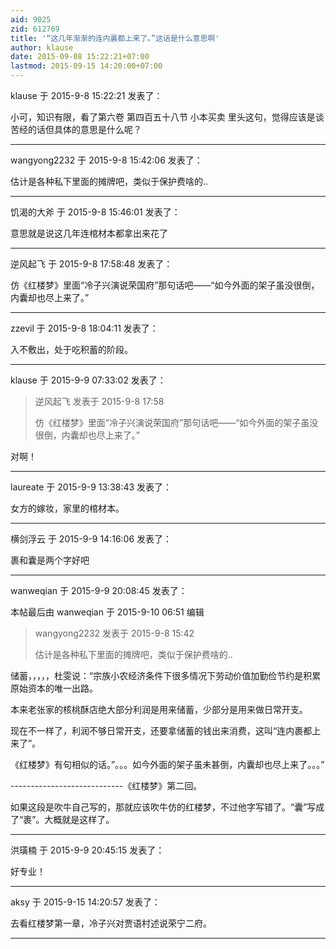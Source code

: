 ```yaml
---
aid: 9025
zid: 612769
title: '“这几年渐渐的连内裏都上来了。”这话是什么意思啊'
author: klause
date: 2015-09-08 15:22:21+07:00
lastmod: 2015-09-15 14:20:00+07:00
---
```


klause 于 2015-9-8 15:22:21 发表了：

小可，知识有限，看了第六卷 第四百五十八节 小本买卖 里头这句，觉得应该是谈苦经的话但具体的意思是什么呢？

---------

wangyong2232 于 2015-9-8 15:42:06 发表了：

估计是各种私下里面的摊牌吧，类似于保护费啥的..

---------

饥渴的大斧 于 2015-9-8 15:46:01 发表了：

意思就是说这几年连棺材本都拿出来花了

---------

逆风起飞 于 2015-9-8 17:58:48 发表了：

仿《红楼梦》里面“冷子兴演说荣国府”那句话吧——“如今外面的架子虽没很倒，内囊却也尽上来了。”

---------

zzevil 于 2015-9-8 18:04:11 发表了：

入不敷出，处于吃积蓄的阶段。

---------

klause 于 2015-9-9 07:33:02 发表了：

> 逆风起飞 发表于 2015-9-8 17:58
> 
> 仿《红楼梦》里面“冷子兴演说荣国府”那句话吧——“如今外面的架子虽没很倒，内囊却也尽上来了。”



对啊！

---------

laureate 于 2015-9-9 13:38:43 发表了：

女方的嫁妆，家里的棺材本。

---------

横剑浮云 于 2015-9-9 14:16:06 发表了：

裹和囊是两个字好吧

---------

wanweqian 于 2015-9-9 20:08:45 发表了：

本帖最后由 wanweqian 于 2015-9-10 06:51 编辑 


> 
> wangyong2232 发表于 2015-9-8 15:42
> 
> 估计是各种私下里面的摊牌吧，类似于保护费啥的..



储蓄，，，，，杜雯说：“宗族小农经济条件下很多情况下劳动价值加勤俭节约是积累原始资本的唯一出路。

本来老张家的核桃酥店绝大部分利润是用来储蓄，少部分是用来做日常开支。

现在不一样了，利润不够日常开支，还要拿储蓄的钱出来消费，这叫“连内裹都上来了”。

《红楼梦》有句相似的话。”。。。如今外面的架子虽未甚倒，内囊却也尽上来了。。。”

----------------------------《红楼梦》第二回。

如果这段是吹牛自己写的，那就应该吹牛仿的红楼梦，不过他字写错了。“囊”写成了“裹”。大概就是这样了。

---------

洪璜楠 于 2015-9-9 20:45:15 发表了：

好专业！

---------

aksy 于 2015-9-15 14:20:57 发表了：

去看红楼梦第一章，冷子兴对贾语村述说荣宁二府。

---------

